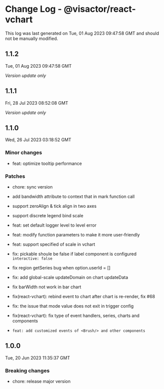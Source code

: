 # Change Log - @visactor/react-vchart

This log was last generated on Tue, 01 Aug 2023 09:47:58 GMT and should not be manually modified.

## 1.1.2
Tue, 01 Aug 2023 09:47:58 GMT

_Version update only_

## 1.1.1
Fri, 28 Jul 2023 08:52:08 GMT

_Version update only_

## 1.1.0
Wed, 26 Jul 2023 03:18:52 GMT

### Minor changes

- feat: optimize tooltip performance

### Patches

- chore: sync version
- add bandwidth attribute to context that in mark function call
- support zeroAlign & tick align in two axes
- support discrete legend bind scale
- feat: set default logger level to level error


- feat: modify function parameters to make it more user-friendly


- feat: support specified of scale in vchart


- fix: pickable shoule be false if label component is configured `interactive: false`


- fix region getSeries bug when option.userId = []
- fix: add global-scale updateDomain on chart updateData


- fix barWidth not work in bar chart
- fix(react-vchart): rebind event to chart after chart is re-render, fix #68


- fix: the issue that mode value does not exit in trigger config
- fix(react-vchart): fix type of event handlers, series, charts and components
-     feat: add customized events of <Brush/> and other components

## 1.0.0
Tue, 20 Jun 2023 11:35:37 GMT

### Breaking changes

- chore: release major version


